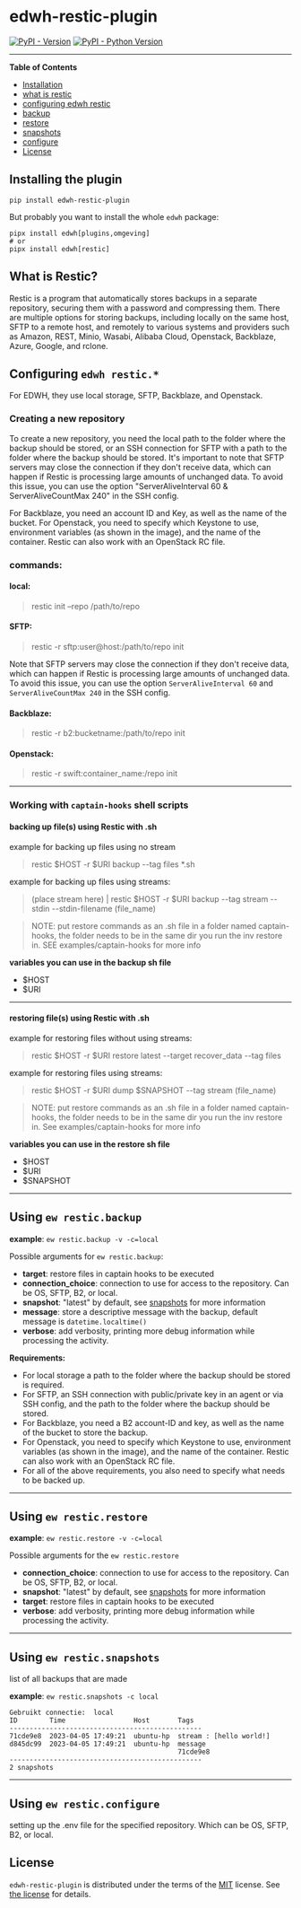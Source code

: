 # edwh-restic-plugin

[![PyPI - Version](https://img.shields.io/pypi/v/edwh-restic-plugin.svg)](https://pypi.org/project/edwh-restic-plugin)
[![PyPI - Python Version](https://img.shields.io/pypi/pyversions/edwh-restic-plugin.svg)](https://pypi.org/project/edwh-restic-plugin)

-----

**Table of Contents**

- [Installation](#installing-the-plugin)
- [what is restic](#what-is-restic)
- [configuring edwh restic](#configuring-edwh-restic)
- [backup](#using-ew-resticbackup)
- [restore](#using-ew-resticrestore)
- [snapshots](#using-ew-resticsnapshots)
- [configure](#using-ew-resticconfigure)
- [License](#license)

## Installing the plugin

```console
pip install edwh-restic-plugin
```

But probably you want to install the whole `edwh` package:

```console
pipx install edwh[plugins,omgeving]
# or
pipx install edwh[restic]
```

## What is Restic?
Restic is a program that automatically stores backups in a separate repository, securing them with a password and compressing them. 
There are multiple options for storing backups, including locally on the same host, SFTP to a remote host,
and remotely to various systems and providers such as Amazon, REST, Minio, Wasabi, Alibaba Cloud, Openstack, Backblaze, 
Azure, Google, and rclone. 

## Configuring `edwh restic.*`
For EDWH, they use local storage, SFTP, Backblaze, and Openstack.

### Creating a new repository
To create a new repository, you need the local path to the folder where the backup should be stored,
or an SSH connection for SFTP with a path to the folder where the backup should be stored. 
It's important to note that SFTP servers may close the connection if they don't receive data, 
which can happen if Restic is processing large amounts of unchanged data. 
To avoid this issue, you can use the option "ServerAliveInterval 60 & ServerAliveCountMax 240" in the SSH config.

For Backblaze, you need an account ID and Key, as well as the name of the bucket. 
For Openstack, you need to specify which Keystone to use, environment variables (as shown in the image), 
and the name of the container. 
Restic can also work with an OpenStack RC file.
### commands:

#### local:
> restic init –repo /path/to/repo

#### SFTP:
> restic -r sftp:user@host:/path/to/repo init

Note that SFTP servers may close the connection if they don't receive data, which can happen if 
Restic is processing large amounts of unchanged data. To avoid this issue, you can use the 
option `ServerAliveInterval 60` and `ServerAliveCountMax 240` in the SSH config.

#### Backblaze:
> restic -r b2:bucketname:/path/to/repo init

#### Openstack:
> restic -r swift:container_name:/repo init
---
### Working with `captain-hooks` shell scripts

#### backing up file(s) using Restic with .sh
example for backing up files using no stream
>restic $HOST -r $URI backup --tag files *.sh

example for backing up files using streams:
> (place stream here) | restic $HOST -r $URI backup --tag stream --stdin --stdin-filename (file_name)

> NOTE: put restore commands as an .sh file in a folder named captain-hooks, the folder needs to be in the same dir
> you run the inv restore in. SEE examples/captain-hooks for more info

**variables you can use in the backup sh file**
- $HOST
- $URI

---

#### restoring file(s) using Restic with .sh
example for restoring files without using streams:
> restic $HOST -r $URI restore latest --target recover_data --tag files

example for restoring files using streams:
> restic $HOST -r $URI dump $SNAPSHOT --tag stream (file_name)

> NOTE: put restore commands as an .sh file in a folder named captain-hooks, the folder needs to be in the same dir
> you run the inv restore in. See examples/captain-hooks for more info

**variables you can use in the restore sh file**
- $HOST
- $URI
- $SNAPSHOT

---
## Using `ew restic.backup`
**example**: `ew restic.backup -v -c=local`

Possible arguments for `ew restic.backup`:
- **target**: restore files in captain hooks to be executed
- **connection_choice**: connection to use for access to the repository. Can be OS, SFTP, B2, or 
  local.
- **snapshot**: "latest" by default, see [snapshots](#using-ew-resticsnapshots) for more information
- **message**: store a descriptive message with the backup, default message is `datetime.localtime()`
- **verbose**: add verbosity, printing more debug information while processing the activity. 

**Requirements:**

- For local storage a path to the folder where the backup should be stored is required.
- For SFTP, an SSH connection with public/private key in an agent or via SSH config, and the path to the folder where the backup should be stored. 
- For Backblaze, you need a B2 account-ID and key, as well as the name of the bucket to store 
  the backup. 
- For Openstack, you need to specify which Keystone to use, environment variables (as shown in the image), and the name of the container. Restic can also work with an OpenStack RC file.
- For all of the above requirements, you also need to specify what needs to be backed up.

---
## Using `ew restic.restore`

**example**: `ew restic.restore -v -c=local`

Possible arguments for the `ew restic.restore`
- **connection_choice**: connection to use for access to the repository. Can be OS, SFTP, B2, or 
  local.
- **snapshot**: "latest" by default, see [snapshots](#using-ew-resticsnapshots) for more information
- **target**: restore files in captain hooks to be executed
- **verbose**: add verbosity, printing more debug information while processing the activity. 

---
## Using `ew restic.snapshots`

list of all backups that are made

**example**: `ew restic.snapshots -c local`

```
Gebruikt connectie:  local
ID        Time                 Host       Tags
------------------------------------------------
71cde9e8  2023-04-05 17:49:21  ubuntu-hp  stream : [hello world!]
d845dc99  2023-04-05 17:49:21  ubuntu-hp  message
                                          71cde9e8
------------------------------------------------
2 snapshots
```

---

## Using `ew restic.configure`
setting up the .env file for the specified repository. Which can be OS, SFTP, B2, or local.

## License

`edwh-restic-plugin` is distributed under the terms of the [MIT](https://spdx.org/licenses/MIT.html) license.
See [the license](LICENSE.txt) for details. 

